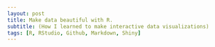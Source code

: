 ```yaml
---
layout: post
title: Make data beautiful with R.
subtitle: (How I learned to make interactive data visualizations)
tags: [R, RStudio, Github, Markdown, Shiny]
---
```

